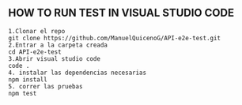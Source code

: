 ## HOW TO RUN TEST IN VISUAL STUDIO CODE
```
1.Clonar el repo
git clone https://github.com/ManuelQuicenoG/API-e2e-test.git
2.Entrar a la carpeta creada
cd API-e2e-test
3.Abrir visual studio code
code .
4. instalar las dependencias necesarias
npm install
5. correr las pruebas
npm test
```
